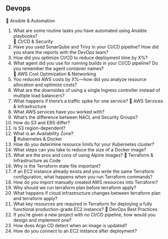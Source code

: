 
## Devops
🔹 Ansible & Automation
1. What are some routine tasks you have automated using Ansible playbooks?<br/>
🔹 CI/CD & Security
2. Have you used SonarQube and Trivy in your CI/CD pipeline? How did you share the reports with the DevOps team?
3. How did you optimize CI/CD to reduce deployment time by X%?
4. What agent did you use for running builds in your CI/CD pipeline? Do you remember the agent container names?
<br/>🔹 AWS Cost Optimization & Networking
5. You reduced AWS costs by X%—how did you analyze resource allocation and optimize costs?
6. What are the downsides of using a single Ingress controller instead of multiple load balancers?
7. What happens if there’s a traffic spike for one service?
🔹 AWS Services & Infrastructure
8. What AWS services have you worked with?
9. What’s the difference between NACL and Security Groups?
10. How do S3 and EBS differ?
11. Is S3 region-dependent?
12. What is an Availability Zone?
<br/>🔹 Kubernetes & Docker
13. How do you determine resource limits for your Kubernetes cluster?
14. What steps can you take to reduce the size of a Docker image?
15. What are the pros and cons of using Alpine images?
🔹 Terraform & Infrastructure as Code
16. Why is the Terraform state file important?
17. If an EC2 instance already exists and you write the same Terraform configuration, what happens when you run Terraform commands?
18. How do you import manually created AWS resources into Terraform?
19. Why should we run terraform plan before terraform apply?
20. What happens if cloud infrastructure changes between terraform plan and terraform apply?
21. What key resources are required in Terraform for deploying a fully functional production-grade EC2 instance?
🔹 DevOps Best Practices
22. If you’re given a new project with no CI/CD pipeline, how would you design and implement one?
23. How does Argo CD detect when an image is updated?
24. How do you connect to an EC2 instance after deployment?
